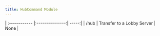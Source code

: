 ```yaml
---
title: HubCommand Module
---
```


| :------------ |:---------------:| -----:|
| /hub | Transfer to a Lobby Server | None |